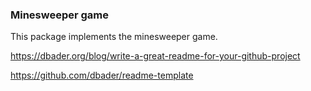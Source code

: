 ### Minesweeper game
This package implements the minesweeper game.

https://dbader.org/blog/write-a-great-readme-for-your-github-project

https://github.com/dbader/readme-template